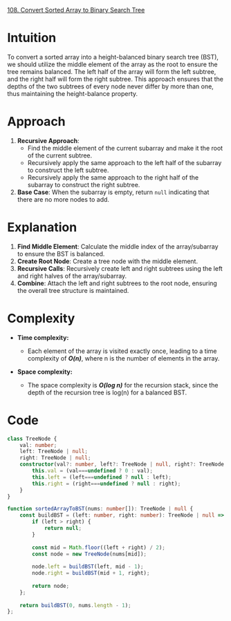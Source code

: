 [108. Convert Sorted Array to Binary Search Tree](https://leetcode.com/problems/convert-sorted-array-to-binary-search-tree/)

# Intuition
To convert a sorted array into a height-balanced binary search tree (BST), we should utilize the middle element of the array as the root to ensure the tree remains balanced. The left half of the array will form the left subtree, and the right half will form the right subtree. This approach ensures that the depths of the two subtrees of every node never differ by more than one, thus maintaining the height-balance property.

# Approach
1. **Recursive Approach**: 
   - Find the middle element of the current subarray and make it the root of the current subtree.
   - Recursively apply the same approach to the left half of the subarray to construct the left subtree.
   - Recursively apply the same approach to the right half of the subarray to construct the right subtree.
2. **Base Case**: When the subarray is empty, return `null` indicating that there are no more nodes to add.

# Explanation
1. **Find Middle Element**: Calculate the middle index of the array/subarray to ensure the BST is balanced.
2. **Create Root Node**: Create a tree node with the middle element.
3. **Recursive Calls**: Recursively create left and right subtrees using the left and right halves of the array/subarray.
4. **Combine**: Attach the left and right subtrees to the root node, ensuring the overall tree structure is maintained.

# Complexity
- **Time complexity:**
  - Each element of the array is visited exactly once, leading to a time complexity of ***O(n)***, where n is the number of elements in the array.

- **Space complexity:**
  - The space complexity is ***O(log n)*** for the recursion stack, since the depth of the recursion tree is log(n) for a balanced BST.

# Code
```TypeScript
class TreeNode {
    val: number;
    left: TreeNode | null;
    right: TreeNode | null;
    constructor(val?: number, left?: TreeNode | null, right?: TreeNode | null) {
        this.val = (val===undefined ? 0 : val);
        this.left = (left===undefined ? null : left);
        this.right = (right===undefined ? null : right);
    }
}

function sortedArrayToBST(nums: number[]): TreeNode | null {
    const buildBST = (left: number, right: number): TreeNode | null => {
        if (left > right) {
            return null;
        }
        
        const mid = Math.floor((left + right) / 2);
        const node = new TreeNode(nums[mid]);
        
        node.left = buildBST(left, mid - 1);
        node.right = buildBST(mid + 1, right);
        
        return node;
    };
    
    return buildBST(0, nums.length - 1);
};

```
